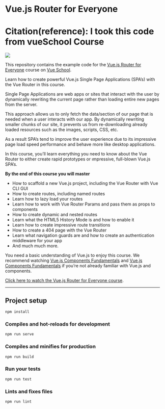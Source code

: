 # Vue.js Router for Everyone
# Citation(reference): I took this code from vueSchool Course 

[![](https://vueschool.io/media/832cd8ca9658529790923877c565a22f/master-the-vuejs-router-by-building-a-travel-app.jpeg)](https://vueschool.io/courses/vue-router-for-everyone)

This repository contains the example code for the [Vue.js Router for Everyone](https://vueschool.io/courses/vue-router-for-everyone) course on [Vue School](https://vueschool.io).

Learn how to create powerful Vue.js Single Page Applications (SPA’s) with the Vue Router in this course.

Single Page Applications are web apps or sites that interact with the user by dynamically rewriting the current page rather than loading entire new pages from the server.

This approach allows us to only fetch the data/section of our page that is needed when a user interacts with our app. By dynamically rewriting smaller chunks of our site, it prevents us from re-downloading already loaded resources such as the images, scripts, CSS, etc.

As a result SPA’s tend to improve the user experience due to its impressive page load speed performance and behave more like desktop applications.

In this course, you’ll learn everything you need to know about the Vue Router to either create rapid prototypes or ımpressive, full-blown Vue.js SPA’s.

**By the end of this course you will master**
- How to scaffold a new Vue.js project, including the Vue Router with Vue CLI GUI
- How to create routes, including named routes
- Learn how to lazy load your routes
- Learn how to work with Vue Router Params and pass them as props to components
- How to create dynamic and nested routes
- Learn what the HTML5 History Mode is and how to enable it
- Learn how to create impressive route transitions
- How to create a 404 page with the Vue Router
- Learn what navigation guards are and how to create an authentication middleware for your app
- And much much more.

You need a basic understanding of Vue.js to enjoy this course. We recommend watching [Vue.js Components Fundamentals](https://vueschool.io/courses/vuejs-components-fundamentals) and [Vue.js Components Fundamentals](https://vueschool.io/courses/vuejs-components-fundamentals) if you’re not already familiar with Vue.js and components.

[Click here to watch the Vue.js Router for Everyone course](https://vueschool.io/courses/vue-router-for-everyone).

---



## Project setup
```
npm install
```

### Compiles and hot-reloads for development
```
npm run serve
```

### Compiles and minifies for production
```
npm run build
```

### Run your tests
```
npm run test
```

### Lints and fixes files
```
npm run lint
```

